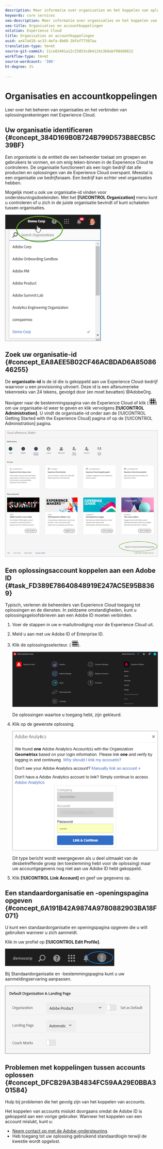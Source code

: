 ```yaml
---
description: Meer informatie over organisaties en het koppelen van oplossingsaccounts aan Experience Cloud.
keywords: core services
seo-description: Meer informatie over organisaties en het koppelen van oplossingsaccounts aan Experience Cloud.
seo-title: Organisaties en accountkoppelingen
solution: Experience Cloud
title: Organisaties en accountkoppelingen
uuid: ae47ad18-ac33-4efa-8b68-2bfaf77397aa
translation-type: tm+mt
source-git-commit: 11ce83401a12c25853cd6412413b8abf98dd6612
workflow-type: tm+mt
source-wordcount: '386'
ht-degree: 1%

---
```



# Organisaties en accountkoppelingen

Leer over het beheren van organisaties en het verbinden van oplossingsrekeningen met Experience Cloud.

## Uw organisatie identificeren {#concept_384D169B0B724B799D573B8ECB5C39BF}

Een *organisatie* is de entiteit die een beheerder toelaat om groepen en gebruikers te vormen, en om enig teken-binnen in de Experience Cloud te controleren. De organisatie functioneert als een login bedrijf dat alle producten en oplossingen van de Experience Cloud overspant. Meestal is een organisatie uw bedrijfsnaam. Een bedrijf kan echter veel organisaties hebben.

Mogelijk moet u ook uw organisatie-id vinden voor ondersteuningsdoeleinden. Met het **[!UICONTROL Organization]** menu kunt u controleren of u zich in de juiste organisatie bevindt of kunt schakelen tussen organisaties.

![Stap Resultaat](assets/organization-switch.png)

## Zoek uw organisatie-id {#concept_EA8AEE5B02CF46ACBDAD6A8508646255}

De **organisatie-id** is de id die is gekoppeld aan uw Experience Cloud-bedrijf waarvoor u een provisioning uitvoert. Deze id is een alfanumerieke tekenreeks van 24 tekens, gevolgd door (en moet bevatten) @AdobeOrg.

Navigeer naar de bestemmingspagina van de Experience Cloud of klik ( ![](assets/menu-icon.png)) om uw organisatie-id weer te geven en klik vervolgens **[!UICONTROL Administration]**. U vindt de organisatie-id onder aan de [!UICONTROL Getting Started with the Experience Cloud] pagina of op de [!UICONTROL Administration] pagina.

![](assets/administration-page.png)

## Een oplossingsaccount koppelen aan een Adobe ID {#task_FD389E78640848919E247AC5E95B8369}

Typisch, verlenen de beheerders van Experience Cloud toegang tot oplossingen en de diensten. In zeldzame omstandigheden, kunt u oplossingsgeloofsbrieven aan een Adobe ID moeten verbinden.

1. Voer de stappen in uw e-mailuitnodiging voor de Experience Cloud uit.
1. Meld u aan met uw Adobe ID of Enterprise ID.
1. Klik de oplossingsselecteur. ( ![](assets/menu-icon.png)).

   ![](assets/solutions-active.png)

   De oplossingen waartoe u toegang hebt, zijn gekleurd.
1. Klik op de gewenste oplossing.

   ![](assets/analytics-link-accounts.png)

   Dit type bericht wordt weergegeven als u deel uitmaakt van de desbetreffende groep (en toestemming hebt voor de oplossing) maar uw accountgegevens nog niet aan uw Adobe ID hebt gekoppeld.
1. Klik **[!UICONTROL Link Account]** en geef uw gegevens op.

## Een standaardorganisatie en -openingspagina opgeven {#concept_6A191B42A9874A9780882903BA18F071}

U kunt een standaardorganisatie en openingspagina opgeven die u wilt gebruiken wanneer u zich aanmeldt.

Klik in uw profiel op **[!UICONTROL Edit Profile]**.

![](assets/edit-profile.png)

Bij Standaardorganisatie en -bestemmingspagina kunt u uw aanmeldingservaring aanpassen.

![](assets/default-organization.png)

## Problemen met koppelingen tussen accounts oplossen {#concept_DFCB29A3B4834FC59AA29E0BBA301584}

Hulp bij problemen die het gevolg zijn van het koppelen van accounts.

Het koppelen van accounts mislukt doorgaans omdat de Adobe ID is gekoppeld aan een vorige gebruiker. Wanneer het koppelen van een account mislukt, kunt u:

* [Neem contact op met de Adobe-ondersteuning](https://helpx.adobe.com/marketing-cloud/contact-support.html).
* Heb toegang tot uw oplossing gebruikend standaardlogin terwijl de kwestie wordt opgelost.
